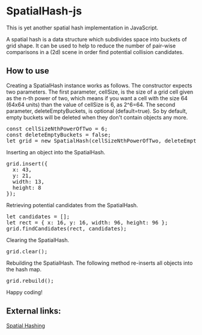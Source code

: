 # SpatialHash-js

This is yet another spatial hash implementation in JavaScript.

A spatial hash is a data structure which subdivides space into buckets of grid shape. It can be used to help to reduce the number of pair-wise comparisons in a (2d) scene in order find potential collision candidates.

## How to use

Creating a SpatialHash instance works as follows. The constructor expects two parameters. The first parameter, cellSize, is the size of a grid cell given as the n-th power of two, which means if you want a cell with the size 64 (64x64 units) than the value of cellSize is 6, as 2^6=64. The second parameter, deleteEmptyBuckets, is optional (default=true). So by default, empty buckets will be deleted when they don't contain objects any more.
<pre>
const cellSizeNthPowerOfTwo = 6;
const deleteEmptyBuckets = false;
let grid = new SpatialHash(cellSizeNthPowerOfTwo, deleteEmptyBuckets);
</pre>

Inserting an object into the SpatialHash.
<pre>
grid.insert({
  x: 43,
  y: 21,
  width: 13,
  height: 8
});
</pre>

Retrieving potential candidates from the SpatialHash.
<pre>
let candidates = [];
let rect = { x: 16, y: 16, width: 96, height: 96 };
grid.findCandidates(rect, candidates);
</pre>

Clearing the SpatialHash.
<pre>
grid.clear();
</pre>

Rebuilding the SpatialHash. The following method re-inserts all objects into the hash map.
<pre>
grid.rebuild();
</pre>

Happy coding!

## External links:
[Spatial Hashing](https://www.gamedev.net/resources/_/technical/game-programming/spatial-hashing-r2697)
